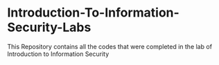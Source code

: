 # Introduction-To-Information-Security-Labs
This Repository contains all the codes that were completed in the lab of Introduction to Information Security
